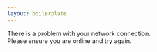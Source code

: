 ```yaml
---
layout: boilerplate
---
```


There is a problem with your network connection.  
Please ensure you are online and try again.
